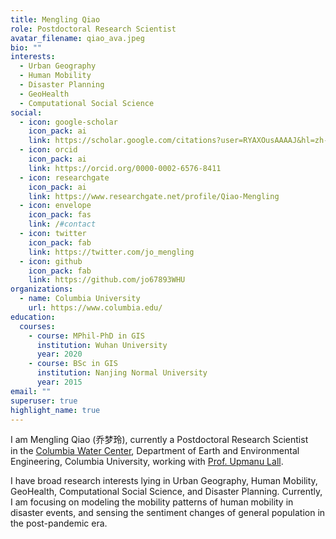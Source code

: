 ```yaml
---
title: Mengling Qiao
role: Postdoctoral Research Scientist
avatar_filename: qiao_ava.jpeg
bio: ""
interests:
  - Urban Geography
  - Human Mobility
  - Disaster Planning
  - GeoHealth
  - Computational Social Science
social:
  - icon: google-scholar
    icon_pack: ai
    link: https://scholar.google.com/citations?user=RYAXOusAAAAJ&hl=zh-CN&oi=ao
  - icon: orcid
    icon_pack: ai
    link: https://orcid.org/0000-0002-6576-8411
  - icon: researchgate
    icon_pack: ai
    link: https://www.researchgate.net/profile/Qiao-Mengling
  - icon: envelope
    icon_pack: fas
    link: /#contact
  - icon: twitter
    icon_pack: fab
    link: https://twitter.com/jo_mengling
  - icon: github
    icon_pack: fab
    link: https://github.com/jo67893WHU
organizations:
  - name: Columbia University
    url: https://www.columbia.edu/
education:
  courses:
    - course: MPhil-PhD in GIS
      institution: Wuhan University
      year: 2020
    - course: BSc in GIS
      institution: Nanjing Normal University
      year: 2015
email: ""
superuser: true
highlight_name: true
---
```

I am Mengling Qiao (乔梦玲), currently a Postdoctoral Research Scientist in the [Columbia Water Center](https://water.columbia.edu/), Department of Earth and Environmental Engineering, Columbia University, working with [Prof. Upmanu Lall](http://www.columbia.edu/~ula2/).

I have broad research interests lying in Urban Geography, Human Mobility, GeoHealth, Computational Social Science, and Disaster Planning. Currently, I am focusing on modeling the mobility patterns of human mobility in disaster events, and sensing the sentiment changes of general population in the post-pandemic era.